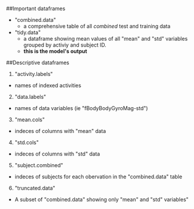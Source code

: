 ##Important dataframes
* "combined.data"
  - a comprehensive table of all *combined* test and training data
* "tidy.data"
  - a dataframe showing mean values of all "mean" and "std" variables grouped by activiy and subject ID.
  - **this is the model's output**

##Descriptive dataframes
1. "activity.labels"  
  - names of indexed activities
2. "data.labels"
  - names of data variables (ie "fBodyBodyGyroMag-std")
3. "mean.cols"
  - indeces of columns with "mean" data
4. "std.cols"
  - indeces of columns with "std" data
5. "subject.combined"
  - indeces of subjects for each obervation in the "combined.data" table
6. "truncated.data"
  - A subset of "combined.data" showing only "mean" and "std" variables"
